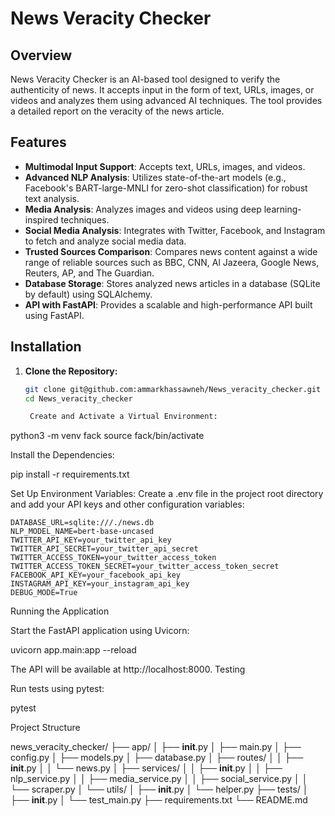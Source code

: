 # News Veracity Checker

## Overview
News Veracity Checker is an AI-based tool designed to verify the authenticity of news. It accepts input in the form of text, URLs, images, or videos and analyzes them using advanced AI techniques. The tool provides a detailed report on the veracity of the news article.

## Features
- **Multimodal Input Support**: Accepts text, URLs, images, and videos.
- **Advanced NLP Analysis**: Utilizes state-of-the-art models (e.g., Facebook's BART-large-MNLI for zero-shot classification) for robust text analysis.
- **Media Analysis**: Analyzes images and videos using deep learning-inspired techniques.
- **Social Media Analysis**: Integrates with Twitter, Facebook, and Instagram to fetch and analyze social media data.
- **Trusted Sources Comparison**: Compares news content against a wide range of reliable sources such as BBC, CNN, Al Jazeera, Google News, Reuters, AP, and The Guardian.
- **Database Storage**: Stores analyzed news articles in a database (SQLite by default) using SQLAlchemy.
- **API with FastAPI**: Provides a scalable and high-performance API built using FastAPI.

## Installation

1. **Clone the Repository:**
   ```bash
   git clone git@github.com:ammarkhassawneh/News_veracity_checker.git
   cd News_veracity_checker

    Create and Activate a Virtual Environment:

python3 -m venv fack
source fack/bin/activate

Install the Dependencies:

pip install -r requirements.txt

Set Up Environment Variables: Create a .env file in the project root directory and add your API keys and other configuration variables:

    DATABASE_URL=sqlite:///./news.db
    NLP_MODEL_NAME=bert-base-uncased
    TWITTER_API_KEY=your_twitter_api_key
    TWITTER_API_SECRET=your_twitter_api_secret
    TWITTER_ACCESS_TOKEN=your_twitter_access_token
    TWITTER_ACCESS_TOKEN_SECRET=your_twitter_access_token_secret
    FACEBOOK_API_KEY=your_facebook_api_key
    INSTAGRAM_API_KEY=your_instagram_api_key
    DEBUG_MODE=True

Running the Application

Start the FastAPI application using Uvicorn:

uvicorn app.main:app --reload

The API will be available at http://localhost:8000.
Testing

Run tests using pytest:

pytest

Project Structure

news_veracity_checker/
├── app/
│   ├── __init__.py
│   ├── main.py
│   ├── config.py
│   ├── models.py
│   ├── database.py
│   ├── routes/
│   │   ├── __init__.py
│   │   └── news.py
│   ├── services/
│   │   ├── __init__.py
│   │   ├── nlp_service.py
│   │   ├── media_service.py
│   │   ├── social_service.py
│   │   └── scraper.py
│   └── utils/
│       ├── __init__.py
│       └── helper.py
├── tests/
│   ├── __init__.py
│   └── test_main.py
├── requirements.txt
└── README.md
